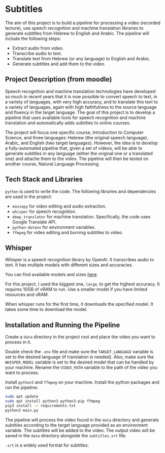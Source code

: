 # Subtitles

The aim of this project is to build a pipeline for processing a video (recorded lecture), use speech recognition and machine translation libraries to generate subtitles from Hebrew to English and Arabic. The pipeline will include the following steps:

- Extract audio from video.
- Transcribe audio to text.
- Translate text from Hebrew (or any language) to English and Arabic.
- Generate subtitles and add them to the video.

## Project Description (from moodle)

Speech recognition and machine translation technologies have developed so much in recent years that it is now possible to convert speech to text, in a variety of languages, with very high accuracy, and to translate this text to a variety of languages, again with high faithfulness to the source language and fluency in the target language. The goal of this project is to develop a pipeline that uses available tools for speech recognition and machine translation and automatically adds subtitles to online courses.

The project will focus one specific course, Introduction to Computer Science, and three languages: Hebrew (the original speech language), Arabic, and English (two target languages). However, the idea is to develop a fully-automated pipeline that, given a set of videos, will be able to generate subtitles in any language (either the original one or a translated one) and attache them to the video. The pipeline will then be tested on another course, Natural Language Processing.

## Tech Stack and Libraries

`python` is used to write the code. The following libraries and dependencies are used in the project:

- `moviepy` for video editing and audio extraction.
- `whisper` for speech recognition.
- `deep_translator` for machine translation. Specifically, the code uses Google Translate API.
- `python-dotenv` for environment variables.
- `ffmpeg` for video editing and burning subtitles to video.

## Whisper

Whisper is a speech recognition library by OpenAI. It transcribes audio to text. It has multiple models with different sizes and accuracies.

You can find available models and sizes [here](https://github.com/openai/whisper?tab=readme-ov-file#available-models-and-languages).

For this project, I used the biggest one, `large`, to get the highest accuracy. It requires 10GB of vRAM to run. Use a smaller model if you have limited resources and vRAM.

When whisper runs for the first time, it downloads the specified model. It takes some time to download the model.

## Installation and Running the Pipeline

Create a `data` directory in the project root and place the video you want to process in it.

Double check the `.env` file and make sure the `TARGET_LANGUAGE` variable is set to the desired language (if translation is needed). Also, make sure the `WHISPER_MODEL` variable is set to the desired model that can be handled by your machine. Rename the `VIDEO_PATH` variable to the path of the video you want to process.

Install `python3` and `ffmpeg` on your machine. Install the python packages and run the pipeline:

```bash
sudo apt update
sudo apt install python3 python3-pip ffmpeg
pip3 install -r requirements.txt
python3 main.py
```

The pipeline will process the video found in the `data` directory and generate subtitles according to the target language provided as an environment variable. The subtitles will be added to the video. The output video will be saved in the `data` directory alongside the `subtitles.srt` file.

`.srt` is a widely used format for subtitles.

